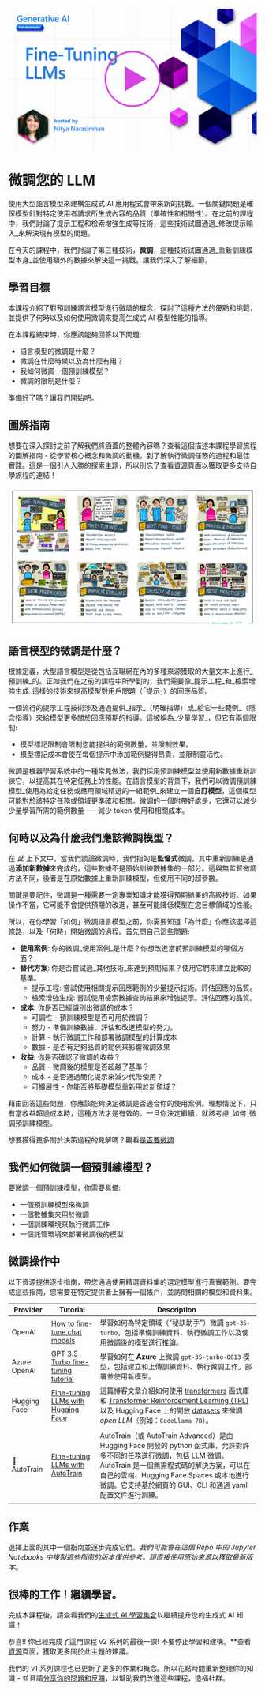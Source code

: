 ﻿[![開放原始碼模型](../../img/18-lesson-banner.png?wt.mc_idstudentamb_409460)](https://aka.ms/gen-ai-lesson18-gh?wt.mc_idstudentamb_409460)

# 微調您的 LLM

使用大型語言模型來建構生成式 AI 應用程式會帶來新的挑戰。一個關鍵問題是確保模型針對特定使用者請求所生成內容的品質（準確性和相關性）。在之前的課程中，我們討論了提示工程和檢索增強生成等技術，這些技術試圖通過_修改提示輸入_來解決現有模型的問題。

在今天的課程中，我們討論了第三種技術，**微調**，這種技術試圖通過_重新訓練模型本身_並使用額外的數據來解決這一挑戰。讓我們深入了解細節。

## 學習目標

本課程介紹了對預訓練語言模型進行微調的概念，探討了這種方法的優點和挑戰，並提供了何時以及如何使用微調來提高生成式 AI 模型性能的指導。

在本課程結束時，你應該能夠回答以下問題:

- 語言模型的微調是什麼？
- 微調在什麼時候以及為什麼有用？
- 我如何微調一個預訓練模型？
- 微調的限制是什麼？

準備好了嗎？讓我們開始吧。

## 圖解指南

想要在深入探討之前了解我們將涵蓋的整體內容嗎？查看這個描述本課程學習旅程的圖解指南 - 從學習核心概念和微調的動機，到了解執行微調任務的過程和最佳實踐。這是一個引人入勝的探索主題，所以別忘了查看[資源](../../RESOURCES.md?wt.mc_idstudentamb_409460)頁面以獲取更多支持自學旅程的連結！

![語言模型微調圖解指南](../../img/18-fine-tuning-sketchnote.png?wt.mc_idstudentamb_409460)

## 語言模型的微調是什麼？

根據定義，大型語言模型是從包括互聯網在內的多種來源獲取的大量文本上進行_預訓練_的。正如我們在之前的課程中所學到的，我們需要像_提示工程_和_檢索增強生成_這樣的技術來提高模型對用戶問題（「提示」）的回應品質。

一個流行的提示工程技術涉及通過提供_指示_（明確指導）或_給它一些範例_（隱含指導）來給模型更多關於回應預期的指導。這被稱為_少量學習_，但它有兩個限制:

- 模型標記限制會限制您能提供的範例數量，並限制效果。
- 模型標記成本會使在每個提示中添加範例變得昂貴，並限制靈活性。

微調是機器學習系統中的一種常見做法，我們採用預訓練模型並使用新數據重新訓練它，以提高其在特定任務上的性能。在語言模型的背景下，我們可以微調預訓練模型_使用為給定任務或應用領域精選的一組範例_來建立一個**自訂模型**，這個模型可能對於該特定任務或領域更準確和相關。微調的一個附帶好處是，它還可以減少少量學習所需的範例數量——減少 token 使用和相關成本。

## 何時以及為什麼我們應該微調模型？

在 _此_ 上下文中，當我們談論微調時，我們指的是**監督式**微調，其中重新訓練是通過**添加新數據**來完成的，這些數據不是原始訓練數據集的一部分。這與無監督微調方法不同，後者是在原始數據上重新訓練模型，但使用不同的超參數。

關鍵是要記住，微調是一種需要一定專業知識才能獲得預期結果的高級技術。如果操作不當，它可能不會提供預期的改進，甚至可能降低模型在您目標領域的性能。

所以，在你學習「如何」微調語言模型之前，你需要知道「為什麼」你應該選擇這條路，以及「何時」開始微調的過程。首先問自己這些問題:

- **使用案例**: 你的微調_使用案例_是什麼？你想改進當前預訓練模型的哪個方面？
- **替代方案**: 你是否嘗試過_其他技術_來達到預期結果？使用它們來建立比較的基準。
  - 提示工程: 嘗試使用相關提示回應範例的少量提示技術。評估回應的品質。
  - 檢索增強生成: 嘗試使用檢索數據查詢結果來增強提示。評估回應的品質。
- **成本**: 你是否已經識別出微調的成本？
  - 可調性 - 預訓練模型是否可用於微調？
  - 努力 - 準備訓練數據、評估和改進模型的努力。
  - 計算 - 執行微調工作和部署微調模型的計算成本
  - 數據 - 是否有足夠品質的範例來影響微調效果
- **收益**: 你是否確認了微調的收益？
  - 品質 - 微調後的模型是否超越了基準？
  - 成本 - 是否通過簡化提示來減少代幣使用？
  - 可擴展性 - 你能否將基礎模型重新用於新領域？

藉由回答這些問題，你應該能夠決定微調是否適合你的使用案例。理想情況下，只有當收益超過成本時，這種方法才是有效的。一旦你決定繼續，就該考慮_如何_微調預訓練模型。

想要獲得更多關於決策過程的見解嗎？觀看[是否要微調](https://www.youtube.com/watch?v=0Jo-z-MFxJs)

## 我們如何微調一個預訓練模型？

要微調一個預訓練模型，你需要具備:

- 一個預訓練模型來微調
- 一個數據集來用於微調
- 一個訓練環境來執行微調工作
- 一個託管環境來部署微調後的模型

## 微調操作中

以下資源提供逐步指南，帶您通過使用精選資料集的選定模型進行真實範例。要完成這些指南，您需要在特定提供者上擁有一個帳戶，並訪問相關的模型和資料集。

| Provider     | Tutorial                                                                                                                                                                       | Description                                                                                                                                                                                                                                                                                                                                                                                                                        |
| ------------ | ------------------------------------------------------------------------------------------------------------------------------------------------------------------------------ | ---------------------------------------------------------------------------------------------------------------------------------------------------------------------------------------------------------------------------------------------------------------------------------------------------------------------------------------------------------------------------------------------------------------------------------- |
| OpenAI       | [How to fine-tune chat models](https://github.com/openai/openai-cookbook/blob/main/examples/How_to_finetune_chat_models.ipynb?wt.mc_idstudentamb_409460)                | 學習如何為特定領域（"秘訣助手"）微調 `gpt-35-turbo`，包括準備訓練資料、執行微調工作以及使用微調後的模型進行推論。                                                                                                                                                                                                                                              |
| Azure OpenAI | [GPT 3.5 Turbo fine-tuning tutorial](https://learn.microsoft.com/azure/ai-services/openai/tutorials/fine-tune?tabs=python-new%2Ccommand-line?wt.mc_idstudentamb_409460) | 學習如何在 **Azure** 上微調 `gpt-35-turbo-0613` 模型，包括建立和上傳訓練資料、執行微調工作。部署並使用新模型。                                                                                                                                                                                                                                                                 |
| Hugging Face | [Fine-tuning LLMs with Hugging Face](https://www.philschmid.de/fine-tune-llms-in-2024-with-trl?wt.mc_idstudentamb_409460)                                               | 這篇博客文章介紹如何使用 [transformers](https://huggingface.co/docs/transformers/index?wt.mc_idstudentamb_409460) 函式庫和 [Transformer Reinforcement Learning (TRL)](https://huggingface.co/docs/trl/index?wt.mc_idstudentamb_409460) 以及 Hugging Face 上的開放 [datasets](https://huggingface.co/docs/datasets/index?wt.mc_idstudentamb_409460) 來微調 _open LLM_（例如：`CodeLlama 7B`）。 |
|              |                                                                                                                                                                                |                                                                                                                                                                                                                                                                                                                                                                                                                                    |
| 🤗 AutoTrain | [Fine-tuning LLMs with AutoTrain](https://github.com/huggingface/autotrain-advanced/?wt.mc_idstudentamb_409460)                                                         | AutoTrain（或 AutoTrain Advanced）是由 Hugging Face 開發的 python 函式庫，允許對許多不同的任務進行微調，包括 LLM 微調。AutoTrain 是一個無需程式碼的解決方案，可以在自己的雲端、Hugging Face Spaces 或本地進行微調。它支持基於網頁的 GUI、CLI 和通過 yaml 配置文件進行訓練。                                                                               |
|              |                                                                                                                                                                                |                                                                                                                                                                                                                                                                                                                                                                                                                                    |

## 作業

選擇上面的其中一個指南並逐步完成它們。_我們可能會在這個 Repo 中的 Jupyter Notebooks 中複製這些指南的版本僅供參考。請直接使用原始來源以獲取最新版本_。

## 很棒的工作！繼續學習。

完成本課程後，請查看我們的[生成式 AI 學習集合](https://aka.ms/genai-collection?wt.mc_idstudentamb_409460)以繼續提升您的生成式 AI 知識！

恭喜!! 你已經完成了這門課程 v2 系列的最後一課! 不要停止學習和建構。**查看[資源](RESOURCES.md?wt.mc_idstudentamb_409460)頁面，獲取更多關於此主題的建議。

我們的 v1 系列課程也已更新了更多的作業和概念。所以花點時間重新整理你的知識 - 並且請[分享你的問題和反饋](https://github.com/microsoft/generative-ai-for-beginners/issues?wt.mc_idstudentamb_409460)，以幫助我們改進這些課程，造福社群。

